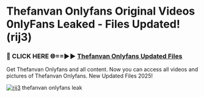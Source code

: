 # Thefanvan Onlyfans Original Videos 0nlyFans Leaked - Files Updated! (rij3)

<h3>🔴 CLICK HERE 🌐==►► <a href="https://tinyurl.com/2wckxsce" rel="nofollow">Thefanvan Onlyfans Updated Files</a></h3>

Get Thefanvan Onlyfans and all content. Now you can access all videos and pictures of Thefanvan Onlyfans. New Updated Files 2025!

[![rij3](https://i.imgur.com/AFduVYN.gif)](https://tinyurl.com/2wckxsce)
thefanvan onlyfans leak